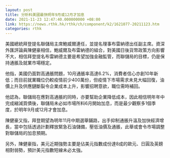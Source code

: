 ```yaml
---
layout: post
title: 分析料美國最快明年9月或12月才加息
date: 2021-11-23 12:47:40.000000000 +08:00
link: https://news.rthk.hk/rthk/ch/component/k2/1621077-20211123.htm
categories: rthk
---
```


美國總統拜登提名聯儲局主席鮑威爾連任，並提名理事布雷納德出任副主席。資深外匯評論員陳健豪相信，鮑威爾及布雷納德的組合，對美國日後貨幣政策方向影響不大，相信拜登提名布雷納德主要是希望加強金融監管，而聯儲局的目標，仍是保持通脹及就業市場穩定。

他指，美國仍面對高通脹問題，10月通脹率高達6.2%，消費者信心亦創10年新低；而目前就業職位仍較疫情前少400萬份，但疫情下市場需求未見大幅回復，油價上升及供應鏈斷裂令企業成本上升，影響招聘意欲，職位需時補回。

他認為，聯儲局在應對高通脹的同時，亦要幫助企業降低成本，因此相信明年年中完成縮減買債後，聯儲局未必如市場所料6月開始加息，而是最少觀察多1個季度，於明年9月或12月才會加息。

陳健豪又指，拜登期望為明年11月中期選舉鋪路，出手抑制通脹升溫及加快經濟增長，當中包括透過計劃釋放緊急石油儲備，壓低油價及通脹，此舉或會令市場調整對聯儲局的加息預期。

另外，陳健豪指，美元近期強勢主要是佔美元指數成份達8成的歐元、日圓及英鎊相對弱勢，預計美元指數短線未必太強。
